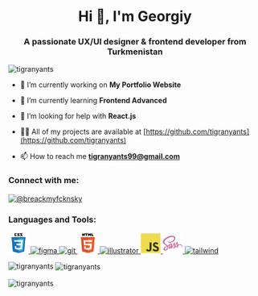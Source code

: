 <h1 align="center">Hi 👋, I'm Georgiy</h1>
<h3 align="center">A passionate UX/UI designer & frontend developer from Turkmenistan</h3>

<p align="left"> <img src="https://komarev.com/ghpvc/?username=tigranyants&label=Profile%20views&color=0eb429&style=flat" alt="tigranyants" /> </p>

- 🔭 I’m currently working on **My Portfolio Website**

- 🌱 I’m currently learning **Frontend Advanced**

- 🤝 I’m looking for help with **React.js**

- 👨‍💻 All of my projects are available at [https://github.com/tigranyants](https://github.com/tigranyants)

- 📫 How to reach me **tigranyants99@gmail.com**

<h3 align="left">Connect with me:</h3>
<p align="left">
<a href="https://instagram.com/@breackmyfcknsky" target="blank"><img align="center" src="https://raw.githubusercontent.com/rahuldkjain/github-profile-readme-generator/master/src/images/icons/Social/instagram.svg" alt="@breackmyfcknsky" height="30" width="40" /></a>
</p>

<h3 align="left">Languages and Tools:</h3>
<p align="left"> <a href="https://www.w3schools.com/css/" target="_blank" rel="noreferrer"> <img src="https://raw.githubusercontent.com/devicons/devicon/master/icons/css3/css3-original-wordmark.svg" alt="css3" width="40" height="40"/> </a> <a href="https://www.figma.com/" target="_blank" rel="noreferrer"> <img src="https://www.vectorlogo.zone/logos/figma/figma-icon.svg" alt="figma" width="40" height="40"/> </a> <a href="https://git-scm.com/" target="_blank" rel="noreferrer"> <img src="https://www.vectorlogo.zone/logos/git-scm/git-scm-icon.svg" alt="git" width="40" height="40"/> </a> <a href="https://www.w3.org/html/" target="_blank" rel="noreferrer"> <img src="https://raw.githubusercontent.com/devicons/devicon/master/icons/html5/html5-original-wordmark.svg" alt="html5" width="40" height="40"/> </a> <a href="https://www.adobe.com/in/products/illustrator.html" target="_blank" rel="noreferrer"> <img src="https://www.vectorlogo.zone/logos/adobe_illustrator/adobe_illustrator-icon.svg" alt="illustrator" width="40" height="40"/> </a> <a href="https://developer.mozilla.org/en-US/docs/Web/JavaScript" target="_blank" rel="noreferrer"> <img src="https://raw.githubusercontent.com/devicons/devicon/master/icons/javascript/javascript-original.svg" alt="javascript" width="40" height="40"/> </a> <a href="https://sass-lang.com" target="_blank" rel="noreferrer"> <img src="https://raw.githubusercontent.com/devicons/devicon/master/icons/sass/sass-original.svg" alt="sass" width="40" height="40"/> </a> <a href="https://tailwindcss.com/" target="_blank" rel="noreferrer"> <img src="https://www.vectorlogo.zone/logos/tailwindcss/tailwindcss-icon.svg" alt="tailwind" width="40" height="40"/> </a> </p>

<p><img align="left" src="https://github-readme-stats.vercel.app/api/top-langs?username=tigranyants&show_icons=true&theme=dark&title_color=09ec23&text_color=19c81c&locale=en&layout=compact" alt="tigranyants" /></p>

<p>&nbsp;<img align="center" src="https://github-readme-stats.vercel.app/api?username=tigranyants&show_icons=true&theme=dark&title_color=19c81c&text_color=19c81c&locale=en" alt="tigranyants" /></p>

<p><img align="center" src="https://github-readme-streak-stats.herokuapp.com/?user=tigranyants&theme=dark" alt="tigranyants" /></p>
